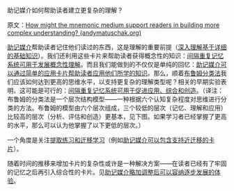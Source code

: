 助记媒介如何帮助读者建立更复杂的理解？

原文：[How might the mnemonic medium support readers in building more complex understanding? (andymatuschak.org)](https://notes.andymatuschak.org/z7RgD27WGTZmhHEvEeYcZXAZQwPT8QZ6Ee8xQ)

[助记媒介](https://notes.andymatuschak.org/z4rRX3qwSSJRsEkdXKwH2shamgHNeRthrMLiF)帮助读者记住他们读过的东西，这是理解的重要前提（[深入理解基于详细的基础知识](https://notes.andymatuschak.org/zQiumA4k3SXo1GeRVJpsrVaBRETAoyYmSERS)）。我们还利用这些卡片来帮助读者获得概念性的知识：[间隔重复记忆系统可用于发展概念性理解](https://notes.andymatuschak.org/z6UZP7P4sRNgRKSvNj7tMV5uW6dDhwwbdZCy9)。而且我们能做到的不仅仅是单纯的回忆：[助记媒介可以通过简单的应用卡片帮助读者应用他们所学的知识](https://notes.andymatuschak.org/z6Y8xDS2AJyE1d34X99y14Sk1A7YCNas5kFjA)。那么，顺着[布鲁姆分类法](https://notes.andymatuschak.org/z2o43GMSejBW6vU4axsSTHit8hxaUBJYUTD8Z)我们应该如何达到更高的思维水平，以支持更复杂的理解类型呢？相关的早期实验表明，这可能是可行的：[间隔重复记忆系统可用于促进应用、综合和创造](https://notes.andymatuschak.org/zE8PK4UUAAWK6LEcmr8jja8JdxpUxcf1FUCX)。（译注：布鲁姆的分类法是一个层次结构模型——一种根据六个认知复杂程度对思维进行分类的方法。布鲁姆的模型由六个层次组成，三个较低的层次（记忆、理解和应用）比较高的层次（分析、评估和创造）更基本，见下图。如果学习者已经掌握了更高的水平，那么可以认为他掌握了以下更低的层次。）

一个角度是关注[提取练习和迁移学习](https://notes.andymatuschak.org/z2a8QGPfUmdLCVokLaegNzmaU6ehC58CUtYi)（例如[助记媒介可以包含支持近迁移的卡片](https://notes.andymatuschak.org/z6MSrv4m23Z41Gwic6ts3i7Hiy63hdNKH8MbZ)）。

随着时间的推移来增加卡片的复杂性或许是一种解决方案——在读者已经有了牢固的记忆之后再引入综合性的卡片。见[助记媒介略加调整后可以容纳逐步发展的体验](https://notes.andymatuschak.org/zvzwYeFU3Au4Ya2uVh2k3BUu8udZB7NSrAdL)。
